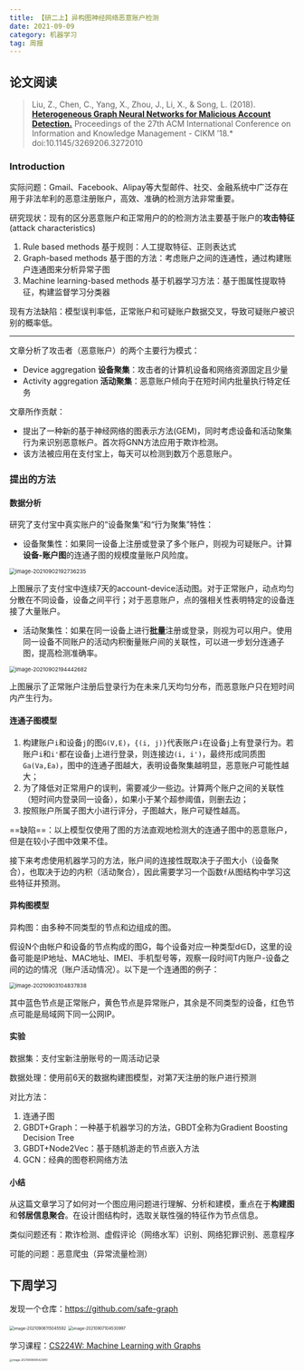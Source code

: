 ```yaml
---
title: 【研二上】异构图神经网络恶意账户检测
date: 2021-09-09
category: 机器学习
tag: 周报
---
```


## 论文阅读

> Liu, Z., Chen, C., Yang, X., Zhou, J., Li, X., & Song, L. (2018). **[Heterogeneous Graph Neural Networks for Malicious Account Detection.](https://sci-hub.se/10.1145/3269206.3272010)** Proceedings of the 27th ACM International Conference on Information and Knowledge Management - CIKM ’18.* doi:10.1145/3269206.3272010

### Introduction

实际问题：Gmail、Facebook、Alipay等大型邮件、社交、金融系统中广泛存在用于非法牟利的恶意注册账户，高效、准确的检测方法非常重要。

研究现状：现有的区分恶意账户和正常用户的的检测方法主要基于账户的**攻击特征**(attack characteristics)

1. Rule based methods 基于规则：人工提取特征、正则表达式
2. Graph-based methods 基于图的方法：考虑账户之间的连通性，通过构建账户连通图来分析异常子图
3. Machine learning-based methods 基于机器学习方法：基于图属性提取特征，构建监督学习分类器

现有方法缺陷：模型误判率低，正常账户和可疑账户数据交叉，导致可疑账户被识别的概率低。

***

文章分析了攻击者（恶意账户）的两个主要行为模式：

* Device aggregation **设备聚集**：攻击者的计算机设备和网络资源固定且少量
* Activity aggregation **活动聚集**：恶意账户倾向于在短时间内批量执行特定任务

文章所作贡献：

* 提出了一种新的基于神经网络的图表示方法(GEM)，同时考虑设备和活动聚集行为来识别恶意帐户。首次将GNN方法应用于欺诈检测。
* 该方法被应用在支付宝上，每天可以检测到数万个恶意账户。

### 提出的方法

#### 数据分析

研究了支付宝中真实账户的“设备聚集”和“行为聚集”特性：

* 设备聚集性：如果同一设备上注册或登录了多个账户，则视为可疑账户。计算**设备-账户图**的连通子图的规模度量账户风险度。

<img src="https://cdn.jsdelivr.net/gh/juaran/juaran.github.io@image/typora/image-20210902192736235.png" alt="image-20210902192736235" style="zoom:67%;" />

上图展示了支付宝中连续7天的account-device活动图。对于正常账户，动点均匀分散在不同设备，设备之间平行；对于恶意账户，点的强相关性表明特定的设备连接了大量账户。

* 活动聚集性：如果在同一设备上进行**批量**注册或登录，则视为可以用户。使用同一设备不同账户的活动内积衡量账户间的关联性，可以进一步划分连通子图，提高检测准确率。

<img src="https://cdn.jsdelivr.net/gh/juaran/juaran.github.io@image/typora/image-20210902194442682.png" alt="image-20210902194442682" style="zoom:67%;" />

上图展示了正常账户注册后登录行为在未来几天均匀分布，而恶意账户只在短时间内产生行为。

#### 连通子图模型

1. 构建账户`i`和设备`j`的图`G(V,E)`，`{(i, j)}`代表账户`i`在设备`j`上有登录行为。若账户`i`和`i'`都在设备`j`上进行登录，则连接边`(i, i')`，最终形成同质图`Ga(Va,Ea)`，图中的连通子图越大，表明设备聚集越明显，恶意账户可能性越大；
2. 为了降低对正常用户的误判，需要减少一些边。计算两个账户之间的关联性（短时间内登录同一设备），如果小于某个超参阈值，则删去边；
3. 按照账户所属子图大小进行评分，子图越大，账户可疑性越高。

==缺陷==：以上模型仅使用了图的方法直观地检测大的连通子图中的恶意账户，但是在较小子图中效果不佳。

接下来考虑使用机器学习的方法，账户间的连接性既取决于子图大小（设备聚合），也取决于边的内积（活动聚合），因此需要学习一个函数`f`从图结构中学习这些特征并预测。

#### 异构图模型

异构图：由多种不同类型的节点和边组成的图。

假设N个由帐户和设备的节点构成的图G，每个设备对应一种类型d∈D，这里的设备可能是IP地址、MAC地址、IMEI、手机型号等，观察一段时间T内账户-设备之间的边的情况（账户活动情况）。以下是一个连通图的例子：

<img src="https://cdn.jsdelivr.net/gh/juaran/juaran.github.io@image/typora/image-20210903104837838.png" alt="image-20210903104837838" style="zoom: 67%;" />

其中蓝色节点是正常账户，黄色节点是异常账户，其余是不同类型的设备，红色节点可能是局域网下同一公网IP。

#### 实验

数据集：支付宝新注册账号的一周活动记录

数据处理：使用前6天的数据构建图模型，对第7天注册的账户进行预测

对比方法：

1. 连通子图
2. GBDT+Graph：一种基于机器学习的方法，GBDT全称为Gradient Boosting Decision Tree
3. GBDT+Node2Vec：基于随机游走的节点嵌入方法
4. GCN：经典的图卷积网络方法

#### 小结

从这篇文章学习了如何对一个图应用问题进行理解、分析和建模，重点在于**构建图**和**邻居信息聚合**。在设计图结构时，选取关联性强的特征作为节点信息。

类似问题还有：欺诈检测、虚假评论（网络水军）识别、网络犯罪识别、恶意程序

可能的问题：恶意爬虫（异常流量检测）



## 下周学习

发现一个仓库：https://github.com/safe-graph

<img src="https://cdn.jsdelivr.net/gh/juaran/juaran.github.io@image/typora/image-20210906115045592.png" alt="image-20210906115045592" style="zoom: 50%;" />

<img src="https://cdn.jsdelivr.net/gh/juaran/juaran.github.io@image/typora/image-20210907104530997.png" alt="image-20210907104530997" style="zoom: 50%;" />

学习课程：[CS224W: Machine Learning with Graphs](http://web.stanford.edu/class/cs224w/)

<img src="https://cdn.jsdelivr.net/gh/juaran/juaran.github.io@image/typora/image-20210908095423810.png" alt="image-20210908095423810" style="zoom: 33%;" />

